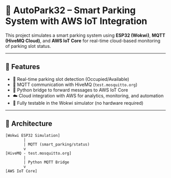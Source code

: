 # 🚗 AutoPark32 – Smart Parking System with AWS IoT Integration

This project simulates a smart parking system using **ESP32 (Wokwi)**, **MQTT (HiveMQ Cloud)**, and **AWS IoT Core** for real-time cloud-based monitoring of parking slot status.

---

## 📌 Features

- 🔄 Real-time parking slot detection (Occupied/Available)
- 📶 MQTT communication with HiveMQ (`test.mosquitto.org`)
- 🔁 Python bridge to forward messages to AWS IoT Core
- ☁️ Cloud integration with AWS for analytics, monitoring, and automation
- 🧪 Fully testable in the Wokwi simulator (no hardware required)

---

## 🧩 Architecture

```text
[Wokwi ESP32 Simulation]
        |
        | MQTT (smart_parking/status)
        v
[HiveMQ - test.mosquitto.org]
        |
        | Python MQTT Bridge
        v
[AWS IoT Core]
